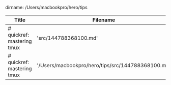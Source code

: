 dirname: /Users/macbookpro/hero/tips


 Title                                                                            |  Filename
--------------------------------------------------------------------------------- | --------------------------
 # quickref: mastering tmux                                                       |  'src/144788368100.md'
 # quickref: mastering tmux                                                       |  '/Users/macbookpro/hero/tips/src/144788368100.md'

